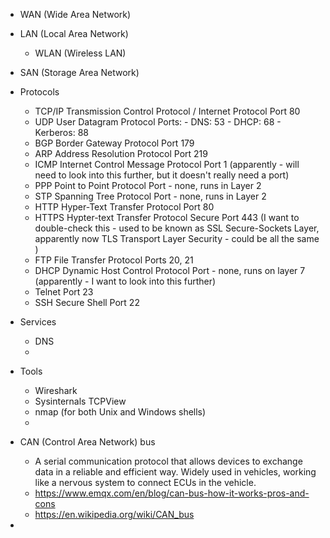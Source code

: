 - WAN (Wide Area Network)
- LAN (Local Area Network)
	- WLAN (Wireless LAN)
- SAN (Storage Area Network)
- Protocols
	- TCP/IP
	  Transmission Control Protocol / Internet Protocol
	  Port 80
	- UDP
	  User Datagram Protocol
	  Ports:
		  - DNS: 53
		  - DHCP: 68
		  - Kerberos: 88
	- BGP
	  Border Gateway Protocol
	  Port 179
	- ARP
	  Address Resolution Protocol
	  Port 219
	- ICMP
	  Internet Control Message Protocol
	  Port 1 (apparently - will need to look into this further, but it doesn't really need a port)
	- PPP
	  Point to Point Protocol
	  Port - none, runs in Layer 2
	- STP
	  Spanning Tree Protocol
	  Port - none, runs in Layer 2
	- HTTP
	  Hyper-Text Transfer Protocol
	  Port 80
	- HTTPS
	  Hypter-text Transfer Protocol Secure
	  Port 443 (I want to double-check this - used to be known as SSL Secure-Sockets Layer, apparently now TLS Transport Layer Security - could be all the same )
	- FTP
	  File Transfer Protocol
	  Ports 20, 21
	- DHCP
	  Dynamic Host Control Protocol
	  Port - none, runs on layer 7 (apparently - I want to look into this further)
	- Telnet
	  Port 23
	- SSH Secure Shell
	  Port 22
	  
- Services
	- DNS
	- 

- Tools
	- Wireshark
	- Sysinternals TCPView
	- nmap (for both Unix and Windows shells)
	- 

- CAN (Control Area Network) bus
	- A serial communication protocol that allows devices to exchange data in a reliable and efficient way. Widely used in vehicles, working like a nervous system to connect ECUs in the vehicle.
	- https://www.emqx.com/en/blog/can-bus-how-it-works-pros-and-cons
	- https://en.wikipedia.org/wiki/CAN_bus
- 
